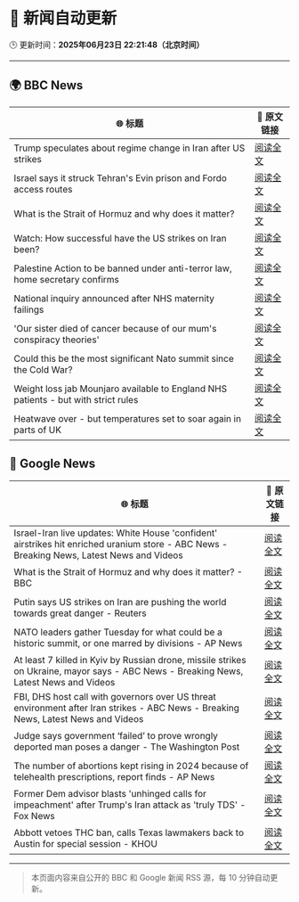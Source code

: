 # 🧠 新闻自动更新

🕒 更新时间：**2025年06月23日 22:21:48（北京时间）**

---

## 🌍 BBC News

| 🌐 标题 | 🔗 原文链接 |
|--------|-------------|
| Trump speculates about regime change in Iran after US strikes | [阅读全文](https://www.bbc.com/news/articles/cp8m3861637o) |
| Israel says it struck Tehran's Evin prison and Fordo access routes | [阅读全文](https://www.bbc.com/news/articles/cp8621gnknjo) |
| What is the Strait of Hormuz and why does it matter? | [阅读全文](https://www.bbc.com/news/articles/c78n6p09pzno) |
| Watch: How successful have the US strikes on Iran been? | [阅读全文](https://www.bbc.com/news/videos/cq53l9dvggjo) |
| Palestine Action to be banned under anti-terror law, home secretary confirms | [阅读全文](https://www.bbc.com/news/articles/c4g83l33wdeo) |
| National inquiry announced after NHS maternity failings | [阅读全文](https://www.bbc.com/news/articles/c994x95yygyo) |
| 'Our sister died of cancer because of our mum's conspiracy theories' | [阅读全文](https://www.bbc.com/news/articles/crenzwyvpn1o) |
| Could this be the most significant Nato summit since the Cold War? | [阅读全文](https://www.bbc.com/news/articles/cqjqvr75v1jo) |
| Weight loss jab Mounjaro available to England NHS patients - but with strict rules | [阅读全文](https://www.bbc.com/news/articles/cglz4xyk7w9o) |
| Heatwave over - but temperatures set to soar again in parts of UK | [阅读全文](https://www.bbc.com/weather/articles/cj0mr0l5d9eo) |

## 📰 Google News

| 🌐 标题 | 🔗 原文链接 |
|--------|-------------|
| Israel-Iran live updates: White House 'confident' airstrikes hit enriched uranium store - ABC News - Breaking News, Latest News and Videos | [阅读全文](https://news.google.com/rss/articles/CBMivgFBVV95cUxOZklCVFFvaHF4bzJSTThmNWdtUTUxOE9zeUJTdUdPOUxXSGc0WFQ0SG8wWFd5Rzk0Q2ZLWl8zU282NGVBMHkzMkJWT2drSzdta0FTX1NXZTdYeHlpMTI4elN5WVd0TzBxUVBZTnJjWUhHX2RpVTUwbDhBZHpwNVNPb0Y0NnJWSTV6bnZIZnpGc3lMX2JBQlRJWjZxdnQ0Q1ZOSzJJeFcyblQ0UHBXYXdGbmhVN19kTHRuWVBrdFhB?oc=5) |
| What is the Strait of Hormuz and why does it matter? - BBC | [阅读全文](https://news.google.com/rss/articles/CBMiWkFVX3lxTE9tN3d3SGFFOS1kb0ctMnU0WDdib1hmYUVaLXQ3bm5vRUFlUjVhN05nLVBJOUozTXo2ZnpDZ0NHQUJzMXpBNkdqbHdJNy13bUF0aDJSLUdLR19OQdIBX0FVX3lxTE1XWnpqVHpxdENMY3JtU29Nb2MtS3JEN2NQcWh5VzlUcDdBcmhTbWtDNmFxbk1ZMkJHa0tSTkNDaHoxTmVuRG53Rm1hb3NqZnFVYzJaWms3OVFjRkVualNF?oc=5) |
| Putin says US strikes on Iran are pushing the world towards great danger - Reuters | [阅读全文](https://news.google.com/rss/articles/CBMipwFBVV95cUxOa1R4ZlJkQk0zejc5ekFmdHJBM1c3VnhMT2o0X3hBLTRJdTRhdEthNEZYN2x4N09FMXdDQWZmS2I4UlpfX3AtYVFvOVdIRzdSSFJPS20yZmZPRkk1cnczdEdIQTVBSFFVNFhNZmVWNEJuQU01YWJyYmpMRHJZZld5d1BWcTlSQ0xVYUdNV096UWtBSDBjbUpGWDNQOXRJejdReHNIZHZIYw?oc=5) |
| NATO leaders gather Tuesday for what could be a historic summit, or one marred by divisions - AP News | [阅读全文](https://news.google.com/rss/articles/CBMirAFBVV95cUxPeHB3U3hDMVk1ZUVLSmN6bXotdlJsc1Z0VEo3Z2FxY1FOZzE5ODViUjF2TWUwMlBOU3J4cWdKaGZWd3JBd0laWWpOaEZKTWhDbVJXeWtQZzdiM3RTUHF6UkQtcTRlWXUtdWxwdW5yZ3dQdUZaV3hvazhMYl96ZFl5Z3YwSGtUR1JKaUwzSkpmenRMWmFWdnlGcVo1Znh4eEhiTk5ydFo4NFFqRE9q?oc=5) |
| At least 7 killed in Kyiv by Russian drone, missile strikes on Ukraine, mayor says - ABC News - Breaking News, Latest News and Videos | [阅读全文](https://news.google.com/rss/articles/CBMiqwFBVV95cUxNX2tnUllITHd4TGhwU3REY1F4N245cnNacGJ1dFhHZmNfY2pFNXdyTm5QcmlBMFNPS0JwRV9RYnRFb3A5SGNBYjlVcHBlb2xUTk5OYmk3b1pyeS1WUFIweUFjRHhRbTRsYl9DcU5OR0xFUm5raUcwY1h6MnVEdWtpb0xkSkZfWTJyOVlzVy1xOW93Q3FPakNMY1BmZXVoSWRhN3F0UzJEX3JOQ2_SAbABQVVfeXFMUHY0S2JwZHpORFlZZ0pDa2M5dkVRd0QxMmdibGJ1cnNhT0tMMmIxR1ZWMXUxaVJKX0ktYXVPaFdBZ25BV21rWGZRRkV6ZWljRlllcjNDWWZUNVJFTUJlNnFVZGpPY3ZxNlByWk5FZ01saGktclFhZEFncVdISm0xU0lrNUJMZ1NKSDgwVnpNMTV1SmdnaWYtcVJvTG5UV3JnUEtpS3NKbk5JYzVYai0xdDA?oc=5) |
| FBI, DHS host call with governors over US threat environment after Iran strikes - ABC News - Breaking News, Latest News and Videos | [阅读全文](https://news.google.com/rss/articles/CBMiogFBVV95cUxPbkFDN3NfSHF2SGV1OFNQSkl6Tk9zMWtEYXB3TXFGRHBfYmFmRjBiOUpMU3RETEtfRnRja3BDY2c0R0pnOWJON1Z4bnV0VV9JLVZOWnplNlloQ1l0eW1mSkhTaWpVektYcjJnWEZyTzIzMzRndVVYUnlpbUpjcnFzVUVReEs2LVo1VEIzYzhmMVFYeEhjVDFKV21XU3o3YXhVMmfSAacBQVVfeXFMTjlneTZBM1NGYTRYbnVOSWZieFJTVndCYmFHTFczSjlXeUdCcVpsMlotUmxNQmdCLV9fMjUzMEwxUWNoLUU2UGlmNFR3NDg4YkdWSVEtcFZ3VDBmaDB1QllJVTIydTBpRS1lQlctZUFZVFZZMHhrOUdPTktUQ2hwYzZVN2xKb3VLQ21Ya3hTNEFYUko2ZEtkQXNlT2JwcGJrbU1Oc0RfY3M?oc=5) |
| Judge says government ‘failed’ to prove wrongly deported man poses a danger - The Washington Post | [阅读全文](https://news.google.com/rss/articles/CBMimwFBVV95cUxQUnRNa3dvN0JISzlWeFd2UkR6dHJOalJLb1ZJd0VFWjZ5QVdFZHlxSmhSUmhCZnBqMmlZTm1PaHpmS0pyUmRCWTViQkpTdWRYNGYteGVqbVBqbDhKLWNYLUxDOHFHVmxDQXdpRzlBRkhFaW5RenRESVdDNC0tcEU2aXpPSnVJaFhGLVpWRjBNVkRyYVdqaF9fVGJIbw?oc=5) |
| The number of abortions kept rising in 2024 because of telehealth prescriptions, report finds - AP News | [阅读全文](https://news.google.com/rss/articles/CBMirwFBVV95cUxNakhhS1VYdE9lbnFZOG1xQm1hWGVENVJIZmxSejZkcXl6OTNQSnBWRmxEdlNvT0JGRGlLb3JCcDJva2Jlb3RYNVlxTS1vU0NIMFNBMEFwdXlPbjVoWFJORHBMNC1kd2o0WEVwaWQ5MTFVU1luZXlwRTU2dW9uX3dfNlUwZjEyZUhkVDFRbElaMEJCS2FwM0FsZEFSaHM4dlJVNkgwWTVDYkVJZmo0NG93?oc=5) |
| Former Dem advisor blasts 'unhinged calls for impeachment' after Trump's Iran attack as 'truly TDS' - Fox News | [阅读全文](https://news.google.com/rss/articles/CBMiuAFBVV95cUxPdU53VW9IRzBybG9YN0pmSXVZc3VjWTlYUENILWthQU1SX0ozcmhwU1VrUnBfSzR4QkluS01jQnZIQl8xY21id2RhdFJ0UHFJZG4xelQyQ2dCLVBmM2dPRGF0aWxTUE9aajNodXcybFJlREtnbkVidVQzSlkwcEJTT0doNHZ3MlEzQUtvdW12TXRZeDcxTDdCdjJrVlltZkljc0FSeEcwRnl0VkRCR05YQWMtbHVHMmRs0gG-AUFVX3lxTE82NWdqeTlkUHJYTjhlSmtJazRNWWtQNVMtTE1Lb3hnMy1vLXNDVTdjY1dKOXdwTEtXU1ZOYk1mckkzTXQtRkJCUDQ4U1kyd0JqS0FSSVlfY2M0WjVMV3pFalhpNkxWU0stWkdzVWwyMTgtT0VCU3JLUG9QaGM1V3Z6VGU5TU5SdXNpZjBjTjBXVUdpTkpjaFdEOHpOeXVWQndzV3FKRTd2c2VVMWNGUUhUQm9jSjI2QVFMUXZtREE?oc=5) |
| Abbott vetoes THC ban, calls Texas lawmakers back to Austin for special session - KHOU | [阅读全文](https://news.google.com/rss/articles/CBMixwFBVV95cUxOM1VEYTlqYnZ6aEExcU9DOUJTMmJWTEJVcWFpS05QQVFaWERSUWVoQ3p1ZzZQVFVzZ2M4MXJUQkJlUElteV9NTHg4RFl1bkZWNEY0NTgtbVRoX1pUS1ZmSWlWSnhfa2p5MFBXVnM5amZZS0JHWkRYV3d1dGJqYWZMa3c0SjZ6YlhLc0VwSTgxSEYyUEQ4bmhyMHk4Nm9ORzE5R19wZ1BXeFBGZ2RiUkhkSXpRRHlpUUxKcExTUjg4aGI4OHVSRzI0?oc=5) |

---
> 本页面内容来自公开的 BBC 和 Google 新闻 RSS 源，每 10 分钟自动更新。